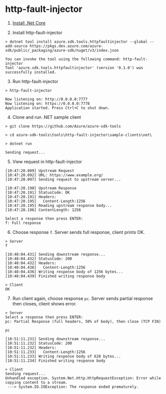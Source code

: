 # http-fault-injector

1. [Install .Net Core](https://dotnet.microsoft.com/download)

2. Install http-fault-injector
```
> dotnet tool install azure.sdk.tools.httpfaultinjector --global --add-source https://pkgs.dev.azure.com/azure-sdk/public/_packaging/azure-sdk/nuget/v3/index.json

You can invoke the tool using the following command: http-fault-injector
Tool 'azure.sdk.tools.httpfaultinjector' (version '0.1.0') was successfully installed.
```

3. Run http-fault-injector
```
> http-fault-injector

Now listening on: http://0.0.0.0:7777
Now listening on: https://0.0.0.0:7778
Application started. Press Ctrl+C to shut down.
```

4. Clone and run .NET sample client
```
> git clone https://github.com/Azure/azure-sdk-tools

> cd azure-sdk-tools\tools\http-fault-injector\sample-clients\net\

> dotnet run

Sending request...
```

5. View request in http-fault-injector
```
[10:47:20.089] Upstream Request
[10:47:20.092] URL: https://www.example.org/
[10:47:20.097] Sending request to upstream server...

[10:47:20.190] Upstream Response
[10:47:20.191] StatusCode: OK
[10:47:20.191] Headers:
[10:47:20.195]   Content-Length:1256
[10:47:20.195] Reading upstream response body...
[10:47:20.196] ContentLength: 1256

Select a response then press ENTER:
f: Full response
```

6. Choose response `f`.  Server sends full response, client prints OK.
```
> Server
f

[10:48:04.431] Sending downstream response...
[10:48:04.432] StatusCode: 200
[10:48:04.432] Headers:
[10:48:04.436]   Content-Length:1256
[10:48:04.436] Writing response body of 1256 bytes...
[10:48:04.439] Finished writing response body

> Client
OK
```

7. Run client again, choose response `pc`.  Server sends partial response then closes, client shows error.

```
> Server
Select a response then press ENTER:
pc: Partial Response (full headers, 50% of body), then close (TCP FIN)

pc

[10:51:11.231] Sending downstream response...
[10:51:11.232] StatusCode: 200
[10:51:11.232] Headers:
[10:51:11.233]   Content-Length:1256
[10:51:11.233] Writing response body of 628 bytes...
[10:51:11.234] Finished writing response body

> Client
Sending request...
Unhandled exception. System.Net.Http.HttpRequestException: Error while copying content to a stream.
 ---> System.IO.IOException: The response ended prematurely.
```